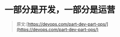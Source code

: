 # 一部分是开发，一部分是运营

> 原文:[https://devops.com/part-dev-part-ops/](https://devops.com/part-dev-part-ops/)